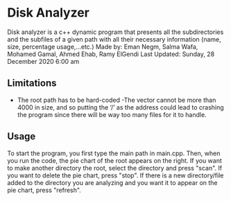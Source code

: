# Disk Analyzer
Disk analyzer is a c++ dynamic program that presents all the subdirectories and the subfiles of a
given path with all their necessary information (name, size, percentage usage,...etc.)
Made by: Eman Negm, Salma Wafa, Mohamed Gamal, Ahmed Ehab, Ramy ElGendi
Last Updated: Sunday, 28 December 2020 6:00 am

## Limitations
- The root path has to be hard-coded
-The vector cannot be more than 4000 in size, and so putting the ‘/’ as the address could lead to
crashing the program since there will be way too many files for it to handle.

## Usage
To start the program, you first type the main path in main.cpp. Then, when you run the code, the
pie chart of the root appears on the right. If you want to make another directory the root, select
the directory and press "scan". If you want to delete the pie chart, press "stop". If there
is a new directory/file added to the directory you are analyzing and you want it to appear on the
pie chart, press "refresh".
